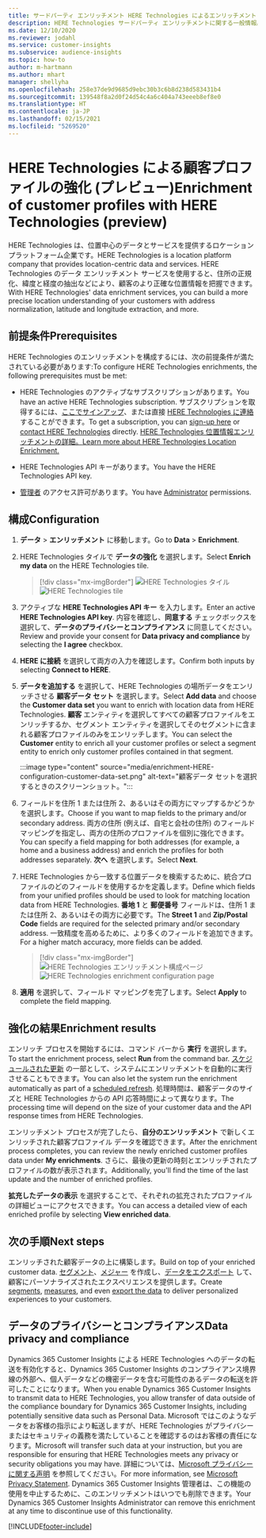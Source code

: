 ```yaml
---
title: サードパーティ エンリッチメント HERE Technologies によるエンリッチメント
description: HERE Technologies サードパーティ エンリッチメントに関する一般情報。
ms.date: 12/10/2020
ms.reviewer: jodahl
ms.service: customer-insights
ms.subservice: audience-insights
ms.topic: how-to
author: m-hartmann
ms.author: mhart
manager: shellyha
ms.openlocfilehash: 258e37de9d9685d9ebc30b3c6b8d238d583431b4
ms.sourcegitcommit: 139548f8a2d0f24d54c4a6c404a743eeeb8ef8e0
ms.translationtype: HT
ms.contentlocale: ja-JP
ms.lasthandoff: 02/15/2021
ms.locfileid: "5269520"
---
```

# <a name="enrichment-of-customer-profiles-with-here-technologies-preview"></a><span data-ttu-id="d46ed-103">HERE Technologies による顧客プロファイルの強化 (プレビュー)</span><span class="sxs-lookup"><span data-stu-id="d46ed-103">Enrichment of customer profiles with HERE Technologies (preview)</span></span>

<span data-ttu-id="d46ed-104">HERE Technologies は、位置中心のデータとサービスを提供するロケーション プラットフォーム企業です。</span><span class="sxs-lookup"><span data-stu-id="d46ed-104">HERE Technologies is a location platform company that provides location-centric data and services.</span></span> <span data-ttu-id="d46ed-105">HERE Technologies のデータ エンリッチメント サービスを使用すると、住所の正規化、緯度と経度の抽出などにより、顧客のより正確な位置情報を把握できます。</span><span class="sxs-lookup"><span data-stu-id="d46ed-105">With HERE Technologies' data enrichment services, you can build a more precise location understanding of your customers with address normalization, latitude and longitude extraction, and more.</span></span>

## <a name="prerequisites"></a><span data-ttu-id="d46ed-106">前提条件</span><span class="sxs-lookup"><span data-stu-id="d46ed-106">Prerequisites</span></span>

<span data-ttu-id="d46ed-107">HERE Technologies のエンリッチメントを構成するには、次の前提条件が満たされている必要があります:</span><span class="sxs-lookup"><span data-stu-id="d46ed-107">To configure HERE Technologies enrichments, the following prerequisites must be met:</span></span>

- <span data-ttu-id="d46ed-108">HERE Technologies のアクティブなサブスクリプションがあります。</span><span class="sxs-lookup"><span data-stu-id="d46ed-108">You have an active HERE Technologies subscription.</span></span> <span data-ttu-id="d46ed-109">サブスクリプションを取得するには、[ここでサインアップ](https://developer.here.com/sign-up?utm_medium=referral&utm_source=Microsoft-Dynamics-CI&create=Freemium-Basic)、または直接 [HERE Technologies に連絡](https://developer.here.com/help?utm_medium=referral&utm_source=Microsoft-Dynamics-CI#how-can-we-help-you) することができます。</span><span class="sxs-lookup"><span data-stu-id="d46ed-109">To get a subscription, you can [sign-up here](https://developer.here.com/sign-up?utm_medium=referral&utm_source=Microsoft-Dynamics-CI&create=Freemium-Basic) or [contact HERE Technologies](https://developer.here.com/help?utm_medium=referral&utm_source=Microsoft-Dynamics-CI#how-can-we-help-you) directly.</span></span> [<span data-ttu-id="d46ed-110">HERE Technologies 位置情報エンリッチメントの詳細。</span><span class="sxs-lookup"><span data-stu-id="d46ed-110">Learn more about HERE Technologies Location Enrichment.</span></span>](https://developer.here.com/location-enrichment?cid=Dev-MicrosoftDynamics-DB-0-Dev-&utm_source=MicrosoftDynamics&utm_medium=referral&utm_campaign=Online_Dev_ReferralMicrosoft)

- <span data-ttu-id="d46ed-111">HERE Technologies API キーがあります。</span><span class="sxs-lookup"><span data-stu-id="d46ed-111">You have the HERE Technologies API key.</span></span>

- <span data-ttu-id="d46ed-112">[管理者](permissions.md#administrator) のアクセス許可があります。</span><span class="sxs-lookup"><span data-stu-id="d46ed-112">You have [Administrator](permissions.md#administrator) permissions.</span></span>

## <a name="configuration"></a><span data-ttu-id="d46ed-113">構成</span><span class="sxs-lookup"><span data-stu-id="d46ed-113">Configuration</span></span>

1. <span data-ttu-id="d46ed-114">**データ** > **エンリッチメント** に移動します。</span><span class="sxs-lookup"><span data-stu-id="d46ed-114">Go to **Data** > **Enrichment**.</span></span>

1. <span data-ttu-id="d46ed-115">HERE Technologies タイルで **データの強化** を選択します。</span><span class="sxs-lookup"><span data-stu-id="d46ed-115">Select **Enrich my data** on the HERE Technologies tile.</span></span>

   > [!div class="mx-imgBorder"]
   > <span data-ttu-id="d46ed-116">![HERE Technologies タイル](media/HERE-tile.png "HERE Technologies タイル")</span><span class="sxs-lookup"><span data-stu-id="d46ed-116">![HERE Technologies tile](media/HERE-tile.png "HERE Technologies tile")</span></span>

1. <span data-ttu-id="d46ed-117">アクティブな **HERE Technologies API キー** を入力します。</span><span class="sxs-lookup"><span data-stu-id="d46ed-117">Enter an active **HERE Technologies API key**.</span></span> <span data-ttu-id="d46ed-118">内容を確認し、**同意する** チェックボックスを選択して、**データのプライバシーとコンプライアンス** に同意してください。</span><span class="sxs-lookup"><span data-stu-id="d46ed-118">Review and provide your consent for **Data privacy and compliance** by selecting the **I agree** checkbox.</span></span> 

1. <span data-ttu-id="d46ed-119">**HERE に接続** を選択して両方の入力を確認します。</span><span class="sxs-lookup"><span data-stu-id="d46ed-119">Confirm both inputs by selecting **Connect to HERE**.</span></span>

1.  <span data-ttu-id="d46ed-120">**データを追加する** を選択して、HERE Technologies の場所データをエンリッチさせる **顧客データ セット** を選択します。</span><span class="sxs-lookup"><span data-stu-id="d46ed-120">Select **Add data** and choose the **Customer data set** you want to enrich with location data from HERE Technologies.</span></span> <span data-ttu-id="d46ed-121">**顧客** エンティティを選択してすべての顧客プロファイルをエンリッチするか、セグメント エンティティを選択してそのセグメントに含まれる顧客プロファイルのみをエンリッチします。</span><span class="sxs-lookup"><span data-stu-id="d46ed-121">You can select the **Customer** entity to enrich all your customer profiles or select a segment entity to enrich only customer profiles contained in that segment.</span></span>

    :::image type="content" source="media/enrichment-HERE-configuration-customer-data-set.png" alt-text="顧客データ セットを選択するときのスクリーンショット。":::

1. <span data-ttu-id="d46ed-123">フィールドを住所 1 または住所 2、あるいはその両方にマップするかどうかを選択します。</span><span class="sxs-lookup"><span data-stu-id="d46ed-123">Choose if you want to map fields to the primary and/or secondary address.</span></span> <span data-ttu-id="d46ed-124">両方の住所 (例えば、自宅と会社の住所) のフィールド マッピングを指定し、両方の住所のプロファイルを個別に強化できます。</span><span class="sxs-lookup"><span data-stu-id="d46ed-124">You can specify a field mapping for both addresses (for example, a home and a business address) and enrich the profiles for both addresses separately.</span></span> <span data-ttu-id="d46ed-125">**次へ** を選択します。</span><span class="sxs-lookup"><span data-stu-id="d46ed-125">Select **Next**.</span></span>

1. <span data-ttu-id="d46ed-126">HERE Technologies から一致する位置データを検索するために、統合プロファイルのどのフィールドを使用するかを定義します。</span><span class="sxs-lookup"><span data-stu-id="d46ed-126">Define which fields from your unified profiles should be used to look for matching location data from HERE Technologies.</span></span> <span data-ttu-id="d46ed-127">**番地 1** と **郵便番号** フィールドは、住所 1 または住所 2、あるいはその両方に必要です。</span><span class="sxs-lookup"><span data-stu-id="d46ed-127">The **Street 1** and **Zip/Postal Code** fields are required for the selected primary and/or secondary address.</span></span> <span data-ttu-id="d46ed-128">一致精度を高めるために、より多くのフィールドを追加できます。</span><span class="sxs-lookup"><span data-stu-id="d46ed-128">For a higher match accuracy, more fields can be added.</span></span>

   > [!div class="mx-imgBorder"]
   > <span data-ttu-id="d46ed-129">![HERE Technologies エンリッチメント構成ページ](media/enrichment-HERE-configuration.png "HERE Technologies エンリッチメント構成ページ")</span><span class="sxs-lookup"><span data-stu-id="d46ed-129">![HERE Technologies enrichment configuration page](media/enrichment-HERE-configuration.png "HERE Technologies enrichment configuration page")</span></span>

1. <span data-ttu-id="d46ed-130">**適用** を選択して、フィールド マッピングを完了します。</span><span class="sxs-lookup"><span data-stu-id="d46ed-130">Select **Apply** to complete the field mapping.</span></span>

## <a name="enrichment-results"></a><span data-ttu-id="d46ed-131">強化の結果</span><span class="sxs-lookup"><span data-stu-id="d46ed-131">Enrichment results</span></span>

<span data-ttu-id="d46ed-132">エンリッチ プロセスを開始するには、コマンド バーから **実行** を選択します。</span><span class="sxs-lookup"><span data-stu-id="d46ed-132">To start the enrichment process, select **Run** from the command bar.</span></span> <span data-ttu-id="d46ed-133">[スケジュールされた更新](system.md#schedule-tab) の一部として、システムにエンリッチメントを自動的に実行させることもできます。</span><span class="sxs-lookup"><span data-stu-id="d46ed-133">You can also let the system run the enrichment automatically as part of a [scheduled refresh](system.md#schedule-tab).</span></span> <span data-ttu-id="d46ed-134">処理時間は、顧客データのサイズと HERE Technologies からの API 応答時間によって異なります。</span><span class="sxs-lookup"><span data-stu-id="d46ed-134">The processing time will depend on the size of your customer data and the API response times from HERE Technologies.</span></span>

<span data-ttu-id="d46ed-135">エンリッチメント プロセスが完了したら、**自分のエンリッチメント** で新しくエンリッチされた顧客プロファイル データを確認できます。</span><span class="sxs-lookup"><span data-stu-id="d46ed-135">After the enrichment process completes, you can review the newly enriched customer profiles data under **My enrichments**.</span></span> <span data-ttu-id="d46ed-136">さらに、最後の更新の時刻とエンリッチされたプロファイルの数が表示されます。</span><span class="sxs-lookup"><span data-stu-id="d46ed-136">Additionally, you'll find the time of the last update and the number of enriched profiles.</span></span>

<span data-ttu-id="d46ed-137">**拡充したデータの表示** を選択することで、それぞれの拡充されたプロファイルの詳細ビューにアクセスできます。</span><span class="sxs-lookup"><span data-stu-id="d46ed-137">You can access a detailed view of each enriched profile by selecting **View enriched data**.</span></span>

## <a name="next-steps"></a><span data-ttu-id="d46ed-138">次の手順</span><span class="sxs-lookup"><span data-stu-id="d46ed-138">Next steps</span></span>

<span data-ttu-id="d46ed-139">エンリッチされた顧客データの上に構築します。</span><span class="sxs-lookup"><span data-stu-id="d46ed-139">Build on top of your enriched customer data.</span></span> <span data-ttu-id="d46ed-140">[セグメント](segments.md)、[メジャー](measures.md) を作成し、[データをエクスポート](export-destinations.md) して、顧客にパーソナライズされたエクスペリエンスを提供します。</span><span class="sxs-lookup"><span data-stu-id="d46ed-140">Create [segments](segments.md), [measures](measures.md), and even [export the data](export-destinations.md) to deliver personalized experiences to your customers.</span></span>

## <a name="data-privacy-and-compliance"></a><span data-ttu-id="d46ed-141">データのプライバシーとコンプライアンス</span><span class="sxs-lookup"><span data-stu-id="d46ed-141">Data privacy and compliance</span></span>

<span data-ttu-id="d46ed-142">Dynamics 365 Customer Insights による HERE Technologies へのデータの転送を有効化すると、Dynamics 365 Customer Insights のコンプライアンス境界線の外部へ、個人データなどの機密データを含む可能性のあるデータの転送を許可したことになります。</span><span class="sxs-lookup"><span data-stu-id="d46ed-142">When you enable Dynamics 365 Customer Insights to transmit data to HERE Technologies, you allow transfer of data outside of the compliance boundary for Dynamics 365 Customer Insights, including potentially sensitive data such as Personal Data.</span></span> <span data-ttu-id="d46ed-143">Microsoft ではこのようなデータをお客様の指示により転送しますが、HERE Technologies がプライバシーまたはセキュリティの義務を満たしていることを確認するのはお客様の責任になります。</span><span class="sxs-lookup"><span data-stu-id="d46ed-143">Microsoft will transfer such data at your instruction, but you are responsible for ensuring that HERE Technologies meets any privacy or security obligations you may have.</span></span> <span data-ttu-id="d46ed-144">詳細については、[Microsoft プライバシーに関する声明](https://go.microsoft.com/fwlink/?linkid=396732) を参照してください。</span><span class="sxs-lookup"><span data-stu-id="d46ed-144">For more information, see [Microsoft Privacy Statement](https://go.microsoft.com/fwlink/?linkid=396732).</span></span>
<span data-ttu-id="d46ed-145">Dynamics 365 Customer Insights 管理者は、この機能の使用を中止するために、このエンリッチメントはいつでも削除できます。</span><span class="sxs-lookup"><span data-stu-id="d46ed-145">Your Dynamics 365 Customer Insights Administrator can remove this enrichment at any time to discontinue use of this functionality.</span></span>


[!INCLUDE[footer-include](../includes/footer-banner.md)]